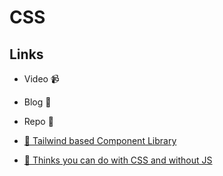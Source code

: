 
# CSS

## Links

- Video 📹
- Blog 📝
- Repo 🐙

- [🐙 Tailwind based Component Library](https://github.com/saadeghi/daisyui)
- [🐙 Thinks you can do with CSS and without JS](https://github.com/you-dont-need/You-Dont-Need-JavaScript)
